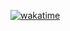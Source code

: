 [![wakatime](https://wakatime.com/badge/github/alfredopsilva?style=social/Portfolio.svg)](https://wakatime.com/badge/github/alfredopsilva/Portfolio)
